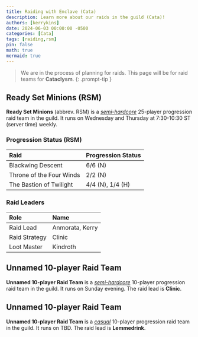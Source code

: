 ```yaml
---
title: Raiding with Enclave (Cata)
description: Learn more about our raids in the guild (Cata)!
authors: [kerrykins]
date: 2024-06-03 00:00:00 -0500
categories: [Cata]
tags: [raiding,rsm]
pin: false
math: true
mermaid: true
---
```


> We are in the process of planning for raids. This page will be for raid teams for **Cataclysm**. 
{: .prompt-tip }

## Ready Set Minions (RSM)

**Ready Set Minions** (abbrev. RSM) is a *[semi-hardcore](https://enclavewow.github.io/posts/raidtype/#semi-hardcore)* 25-player progression raid team in the guild. It runs on Wednesday and Thursday at 7:30-10:30 ST (server time) weekly.

### Progression Status (RSM)

| Raid               | Progression Status         |
| :--------------------------- | :--------------- |
| Blackwing Descent | 6/6 (N) |
| Throne of the Four Winds | 2/2 (N) |
| The Bastion of Twilight | 4/4 (N), 1/4 (H) |

### Raid Leaders

| Role            | Name         |
| :--------------------------- | :--------------- |
| Raid Lead    | Anmorata, Kerry |
| Raid Strategy       | Clinic  |
| Loot Master       | Kindroth  |

## Unnamed 10-player Raid Team

**Unnamed 10-player Raid Team** is a *[semi-hardcore](https://enclavewow.github.io/posts/raidtype/#semi-hardcore)* 10-player progression raid team in the guild. It runs on Sunday evening. The raid lead is **Clinic**. 

## Unnamed 10-player Raid Team

**Unnamed 10-player Raid Team** is a *[casual](https://enclavewow.github.io/posts/raidtype/#casual)* 10-player progression raid team in the guild. It runs on TBD. The raid lead is **Lemmedrink**. 
